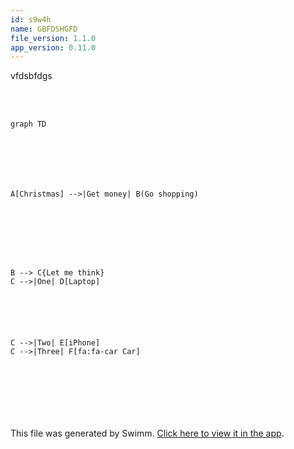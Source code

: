 ```yaml
---
id: s9w4h
name: GBFDSHGFD
file_version: 1.1.0
app_version: 0.11.0
---
```


vfdsbfdgs

<br/>

<br/>

<!--MERMAID {width:100}-->
```mermaid
graph TD







A[Christmas] -->|Get money| B(Go shopping)








B --> C{Let me think}
C -->|One| D[Laptop]






C -->|Two| E[iPhone]
C -->|Three| F[fa:fa-car Car]






```
<!--MCONTENT {content: "graph TD<br/>\n\n<br/>\n\n<br/>\n\n<br/>\n\nA\\[Christmas\\] \\-\\-\\>|Get money| B(Go shopping)\n\n<br/>\n\n<br/>\n\n<br/>\n\n<br/>\nB \\-\\-\\> C{Let me think}<br/>\nC \\-\\-\\>|One| D\\[Laptop\\]\n\n<br/>\n\n<br/>\n\n<br/>\nC \\-\\-\\>|Two| E\\[iPhone\\]<br/>\nC \\-\\-\\>|Three| F\\[fa:fa-car Car\\]\n\n<br/>\n\n<br/>\n\n<br/>"} --->

<br/>

This file was generated by Swimm. [Click here to view it in the app](http://localhost:5001/repos/ls4DA2fLasmQuEbT4ipw/docs/s9w4h).